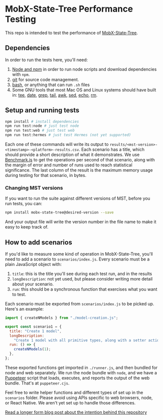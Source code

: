 # MobX-State-Tree Performance Testing

This repo is intended to test the performance of [MobX-State-Tree](https://github.com/mobxjs/mobx-state-tree).

## Dependencies

In order to run the tests here, you'll need:

1. [Node and npm](https://docs.npmjs.com/downloading-and-installing-node-js-and-npm) in order to run node scripts and download dependencies with `npm`.
2. [git](https://git-scm.com/) for source code management.
3. [bash](https://www.gnu.org/software/bash/), or anything that can run `.sh` files
4. Some GNU tools that most Mac OS and Linux systems should have built in: [tee](https://www.gnu.org/software/coreutils/manual/html_node/tee-invocation.html), [date](https://www.gnu.org/software/coreutils/manual/html_node/Examples-of-date.html), [grep](https://www.gnu.org/software/grep/), [tail](https://www.gnu.org/software/coreutils/manual/html_node/tail-invocation.html), [awk](https://www.gnu.org/software/gawk/manual/gawk.html), [sed](https://www.gnu.org/software/sed/), [echo](https://www.gnu.org/software/coreutils/manual/html_node/echo-invocation.html), [rm](https://www.gnu.org/software/coreutils/manual/html_node/rm-invocation.html).

## Setup and running tests

```sh
npm install # install dependencies
npm run test:node # just test node
npm run test:web # just test web
npm run test:hermes # just test Hermes (not yet supported)
```

Each one of these commands will write its output to `results/<mst-version>-<timestamp>-<platform>-results.csv`. Each scenario has a title, which should provide a short description of what it demonstrates. We use [Benchmark.js](https://benchmarkjs.com/) to get the operations per second of that scenario, along with the margin of error and number of runs used to reach statistical significance. The last column of the result is the maximum memory usage during testing for that scenario, in bytes.

### Changing MST versions

If you want to run the suite against different versions of MST, before you run tests, you can:

```sh
npm install mobx-state-tree@desired-version --save
```

And your output file will write the version number in the file name to make it easy to keep track of.

## How to add scenarios

If you'd like to measure some kind of operation in MobX-State-Tree, you'll need to add a scenario to `scenarios/index.js`. Every scenario must be a plain JavaScript object with:

1. `title`: this is the title you'll see during each test run, and in the results
2. `longDescription`: not yet used, but please consider writing more detail about your scenario.
3. `run`: this should be a synchronous function that exercises what you want to test.

Each scenario must be exported from `scenarios/index.js` to be picked up. Here's an example:

```js
import { createNModels } from "./model-creation.js";

export const scenario1 = {
  title: "Create 1 model",
  longDescription:
    "Create 1 model with all primitive types, along with a setter action for each.",
  run: () => {
    createNModels(1);
  },
};
```

These exported functions get imported in `./runner.js`, and then bundled for node and web separately. We run the node bundle with `node`, and we have a [Puppeteer](https://pptr.dev/) script that loads, executes, and reports the output of the web bundle. That's at `puppeteer.cjs`.

Feel free to write helper functions and different types of set up in the `scenarios` folder. Please avoid using APIs specific to web browsers, node, or React Native. We aren't yet set up to handle those differences.

[Read a longer form blog post about the intention behind this repository](https://coolsoftware.dev/blog/benchmarking-mobx-state-tree/)

